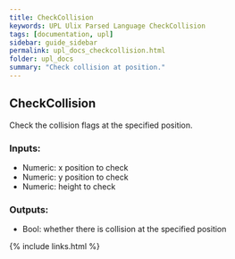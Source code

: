 ```yaml
---
title: CheckCollision
keywords: UPL Ulix Parsed Language CheckCollision
tags: [documentation, upl]
sidebar: guide_sidebar
permalink: upl_docs_checkcollision.html
folder: upl_docs
summary: "Check collision at position."
---
```


## CheckCollision

Check the collision flags at the specified position.

### Inputs:
- Numeric: x position to check
- Numeric: y position to check
- Numeric: height to check

### Outputs:
- Bool: whether there is collision at the specified position

{% include links.html %}